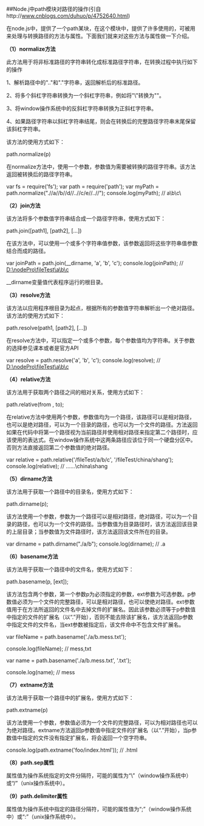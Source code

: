 ##Node.j中path模块对路径的操作(引自http://www.cnblogs.com/duhuo/p/4752640.html)



在node.js中，提供了一个path某块，在这个模块中，提供了许多使用的，可被用来处理与转换路径的方法与属性。下面我们就来对这些方法与属性做一下介绍。

**（1）normalize方法**

此方法用于将非标准路径的字符串转化成标准路径字符串，在转换过程中执行如下的操作

1、解析路径中的".."和"."字符串，返回解析后的标准路径。

2、将多个斜杠字符串转换为一个斜杠字符串，例如将"\\"转换为"\"。

3、将window操作系统中的反斜杠字符串转换为正斜杠字符串。

4、如果路径字符串以斜杠字符串结尾，则会在转换后的完整路径字符串末尾保留该斜杠字符串。

该方法的使用方式如下：

path.normalize(p)

在normalize方法中，使用一个参数，参数值为需要被转换的路径字符串。该方法返回被转换后的路径字符串。

var fs = require('fs');
var path = require('path');
var myPath = path.normalize(".//a//b//d//..//c/e//..//");
console.log(myPath);    //    a\b\c\

 

**（2）join方法**

该方法将多个参数值字符串结合成一个路径字符串，使用方式如下：

path.join([path1], [path2], [...])

在该方法中，可以使用一个或多个字符串值参数，该参数返回将这些字符串值参数结合而成的路径。

var joinPath = path.join(__dirname, 'a', 'b', 'c');
console.log(joinPath);      //   [D:\nodePro\fileTest\a\b\c](file:///D:/nodePro/fileTest/a/b/c)

 

__dirname变量值代表程序运行的根目录。

 

**（3）resolve方法**

该方法以应用程序根目录为起点，根据所有的参数值字符串解析出一个绝对路径。该方法的使用方式如下：

path.resolve(path1, [path2], [...])

在resolve方法中，可以指定一个或多个参数，每个参数值均为字符串。关于参数的选择参见课本或者是官方API

var resolve = path.resolve('a', 'b', 'c');
console.log(resolve);      //  [D:\nodePro\fileTest\a\b\c](file:///D:/nodePro/fileTest/a/b/c)

 

**（4）relative方法**

该方法用于获取两个路径之间的相对关系，使用方式如下：

path.relative(from , to);

在relative方法中使用两个参数，参数值均为一个路径，该路径可以是相对路径，也可以是绝对路径，可以为一个目录的路径，也可以为一个文件的路径。方法返回如果在代码中将第一个路径视为当前路径并使用相对路径来指定第二个路径时，应该使用的表达式。在window操作系统中这两条路径应该位于同一个硬盘分区中。否则方法直接返回第二个参数值的绝对路径。

var relative = path.relative('/fileTest/a/b/c', '/fileTest/china/shang');
console.log(relative);    //   ..\..\..\china\shang

 

**（5）dirname方法**

该方法用于获取一个路径中的目录名，使用方式如下：

path.dirname(p);

该方法使用一个参数，参数为一个路径可以是相对路径，绝对路径，可以为一个目录的路径，也可以为一个文件的路径。当参数值为目录路径时，该方法返回该目录的上层目录；当参数值为文件路径时，该方法返回该文件所在的目录。

var dirname = path.dirname("./a/b");
console.log(dirname);      //   .a

 

**（6）basename方法**

该方法用于获取一个路径中的文件名，使用方式如下：

path.basename(p, [ext]);

该方法包含两个参数，第一个参数p为必须指定的参数，ext参数为可选参数。p参数值必须为一个文件的完整路径，可以是相对路径，也可以使绝对路径。ext参数值用于在方法所返回的文件名中去掉文件的扩展名。因此该参数必须等于p参数值中指定的文件的扩展名（以“.”开始），否则不能去除该扩展名，该方法返回p参数中指定文件的文件名，当ext参数被指定后，该文件命中不包含文件扩展名。

var fileName = path.basename('./a/b.mess.txt');

console.log(fileName);      //   mess,txt

var name = path.basename('./a/b.mess.txt', '.txt');

console.log(name);     //   mess

 

**（7）extname方法**

该方法用于获取一个路径中的扩展名，使用方式如下：

path.extname(p)

该方法使用一个参数，参数值必须为一个文件的完整路径，可以为相对路径也可以为绝对路径。extname方法返回p参数值中指定文件的扩展名（以“.”开始），当p参数值中指定的文件没有指定扩展名，将会返回一个空字符串。

console.log(path.extname('foo/index.html'));     //  .html

 

**（8）path.sep属性**

属性值为操作系统指定的文件分隔符，可能的属性为“\\”（window操作系统中）或“/”（unix操作系统中）。

 

**（9）path.delimiter属性**

属性值为操作系统中指定的路径分隔符，可能的属性值为“;”（window操作系统中）或“:”（unix操作系统中）。